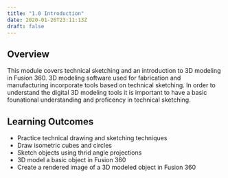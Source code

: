 ```yaml
---
title: "1.0 Introduction"
date: 2020-01-26T23:11:13Z
draft: false
---
```


## Overview

This module covers technical sketching and an introduction to 3D modeling in Fusion 360. 3D modeling software used for fabrication and manufacturing incorporate tools based on technical sketching. In order to understand the digital 3D modeling tools it is important to have a basic founational understanding and proficency in technical sketching.

## Learning Outcomes

- Practice technical drawing and sketching techniques
- Draw isometric cubes and circles
- Sketch objects using thrid angle projections
- 3D model a basic object in Fusion 360
- Create a rendered image of a 3D modeled object in Fusion 360
